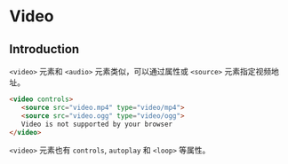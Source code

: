 # Video

## Introduction

`<video>` 元素和 `<audio>` 元素类似，可以通过属性或 `<source>` 元素指定视频地址。

```html
<video controls>
   <source src="video.mp4" type="video/mp4">
   <source src="video.ogg" type="video/ogg">
   Video is not supported by your browser
</video>
```

`<video>` 元素也有 `controls`, `autoplay` 和 `<loop>` 等属性。
